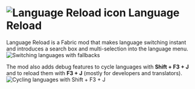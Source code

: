 # ![Language Reload icon](https://i.imgur.com/ooQGaC7.png) Language Reload

Language Reload is a Fabric mod that makes language switching instant and introduces a search box and multi-selection 
into the language menu.
![Switching languages with fallbacks](https://imgur.com/0FSGfrF.gif)

The mod also adds debug features to cycle languages with **Shift + F3 + J** and to reload them with
**F3 + J** (mostly for developers and translators).
![Cycling languages with Shift + F3 + J](https://i.imgur.com/WMAhvCM.gif)
